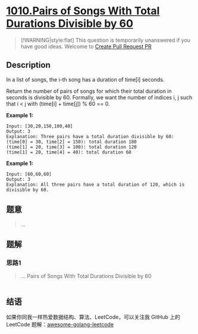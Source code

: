 # [1010.Pairs of Songs With Total Durations Divisible by 60][title]

> [!WARNING|style:flat]
> This question is temporarily unanswered if you have good ideas. Welcome to [Create Pull Request PR](https://github.com/kylesliu/awesome-golang-algorithm)

## Description

In a list of songs, the i-th song has a duration of time[i] seconds.

Return the number of pairs of songs for which their total duration in seconds is divisible by 60.  Formally, we want the number of indices i, j such that i < j with (time[i] + time[j]) % 60 == 0.

**Example 1:**

```
Input: [30,20,150,100,40]
Output: 3
Explanation: Three pairs have a total duration divisible by 60:
(time[0] = 30, time[2] = 150): total duration 180
(time[1] = 20, time[3] = 100): total duration 120
(time[1] = 20, time[4] = 40): total duration 60
```

**Example 1:**

```
Input: [60,60,60]
Output: 3
Explanation: All three pairs have a total duration of 120, which is divisible by 60.
```

## 题意
> ...

## 题解

### 思路1
> ...
Pairs of Songs With Total Durations Divisible by 60
```go
```


## 结语

如果你同我一样热爱数据结构、算法、LeetCode，可以关注我 GitHub 上的 LeetCode 题解：[awesome-golang-leetcode][me]

[title]: https://leetcode.com/problems/pairs-of-songs-with-total-durations-divisible-by-60/
[me]: https://github.com/kylesliu/awesome-golang-algorithm

